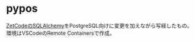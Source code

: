 # pypos

[ZetCodeのSQLAlchemy](https://zetcode.com/db/sqlalchemy/)をPostgreSQL向けに変更を加えながら写経したもの。
環境はVSCodeのRemote Containersで作成。


